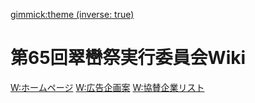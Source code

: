 [gimmick:theme (inverse: true)](cosmo)
# 第65回翠巒祭実行委員会Wiki
[W:ホームページ](ホームページ.md)
[W:広告企画案](広告企画案.md)
[W:協賛企業リスト](協賛企業リスト.md)